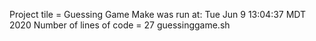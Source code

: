 Project tile = Guessing Game
Make was run at:
Tue Jun  9 13:04:37 MDT 2020
Number of lines of code = 
27 guessinggame.sh
